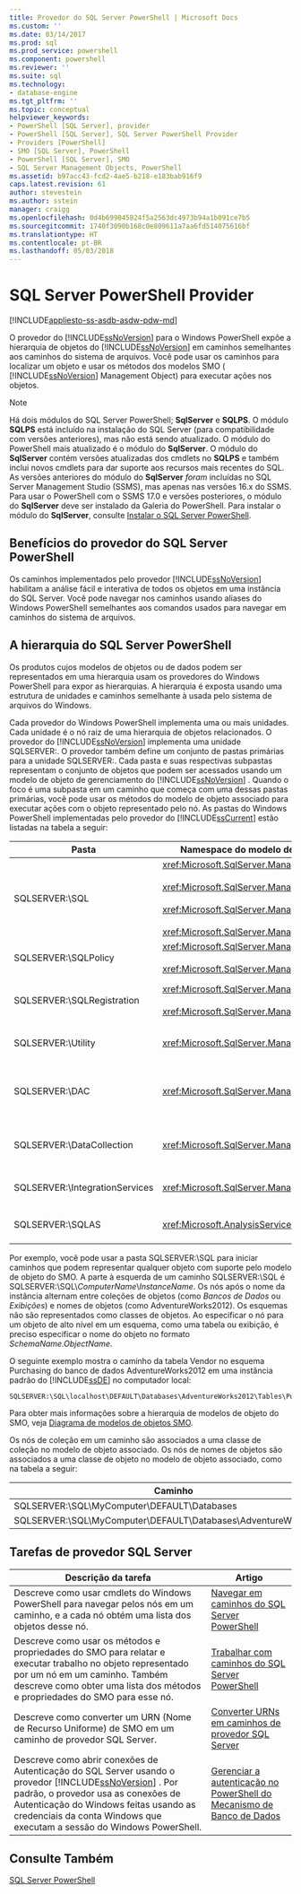 ```yaml
---
title: Provedor do SQL Server PowerShell | Microsoft Docs
ms.custom: ''
ms.date: 03/14/2017
ms.prod: sql
ms.prod_service: powershell
ms.component: powershell
ms.reviewer: ''
ms.suite: sql
ms.technology:
- database-engine
ms.tgt_pltfrm: ''
ms.topic: conceptual
helpviewer_keywords:
- PowerShell [SQL Server], provider
- PowerShell [SQL Server], SQL Server PowerShell Provider
- Providers [PowerShell]
- SMO [SQL Server], PowerShell
- PowerShell [SQL Server], SMO
- SQL Server Management Objects, PowerShell
ms.assetid: b97acc43-fcd2-4ae5-b218-e183bab916f9
caps.latest.revision: 61
author: stevestein
ms.author: sstein
manager: craigg
ms.openlocfilehash: 0d4b699045824f5a2563dc4973b94a1b091ce7b5
ms.sourcegitcommit: 1740f3090b168c0e809611a7aa6fd514075616bf
ms.translationtype: HT
ms.contentlocale: pt-BR
ms.lasthandoff: 05/03/2018
---
```

# <a name="sql-server-powershell-provider"></a>SQL Server PowerShell Provider
[!INCLUDE[appliesto-ss-asdb-asdw-pdw-md](../includes/appliesto-ss-asdb-asdw-pdw-md.md)]

O provedor do [!INCLUDE[ssNoVersion](../includes/ssnoversion-md.md)] para o Windows PowerShell expõe a hierarquia de objetos do [!INCLUDE[ssNoVersion](../includes/ssnoversion-md.md)] em caminhos semelhantes aos caminhos do sistema de arquivos. Você pode usar os caminhos para localizar um objeto e usar os métodos dos modelos SMO ( [!INCLUDE[ssNoVersion](../includes/ssnoversion-md.md)] Management Object) para executar ações nos objetos.  
  
> [!NOTE]
> Há dois módulos do SQL Server PowerShell; **SqlServer** e **SQLPS**. O módulo **SQLPS** está incluído na instalação do SQL Server (para compatibilidade com versões anteriores), mas não está sendo atualizado. O módulo do PowerShell mais atualizado é o módulo do **SqlServer**. O módulo do **SqlServer** contém versões atualizadas dos cmdlets no **SQLPS** e também inclui novos cmdlets para dar suporte aos recursos mais recentes do SQL.  
> As versões anteriores do módulo do **SqlServer** *foram* incluídas no SQL Server Management Studio (SSMS), mas apenas nas versões 16.x do SSMS. Para usar o PowerShell com o SSMS 17.0 e versões posteriores, o módulo do **SqlServer** deve ser instalado da Galeria do PowerShell.
> Para instalar o módulo do **SqlServer**, consulte [Instalar o SQL Server PowerShell](download-sql-server-ps-module.md).


## <a name="benefits-of-the-sql-server-powershell-provider"></a>Benefícios do provedor do SQL Server PowerShell  
 Os caminhos implementados pelo provedor [!INCLUDE[ssNoVersion](../includes/ssnoversion-md.md)] habilitam a análise fácil e interativa de todos os objetos em uma instância do SQL Server. Você pode navegar nos caminhos usando aliases do Windows PowerShell semelhantes aos comandos usados para navegar em caminhos do sistema de arquivos.  
  
## <a name="the-sql-server-powershell-hierarchy"></a>A hierarquia do SQL Server PowerShell  
 Os produtos cujos modelos de objetos ou de dados podem ser representados em uma hierarquia usam os provedores do Windows PowerShell para expor as hierarquias. A hierarquia é exposta usando uma estrutura de unidades e caminhos semelhante à usada pelo sistema de arquivos do Windows.  
  
 Cada provedor do Windows PowerShell implementa uma ou mais unidades. Cada unidade é o nó raiz de uma hierarquia de objetos relacionados. O provedor do [!INCLUDE[ssNoVersion](../includes/ssnoversion-md.md)] implementa uma unidade SQLSERVER:. O provedor também define um conjunto de pastas primárias para a unidade SQLSERVER:. Cada pasta e suas respectivas subpastas representam o conjunto de objetos que podem ser acessados usando um modelo de objeto de gerenciamento do [!INCLUDE[ssNoVersion](../includes/ssnoversion-md.md)] . Quando o foco é uma subpasta em um caminho que começa com uma dessas pastas primárias, você pode usar os métodos do modelo de objeto associado para executar ações com o objeto representado pelo nó. As pastas do Windows PowerShell implementadas pelo provedor do [!INCLUDE[ssCurrent](../includes/sscurrent-md.md)] estão listadas na tabela a seguir:  
  
|Pasta|Namespace do modelo de objeto do SQL Server|Objetos|  
|------------|---------------------------------------|-------------|  
|SQLSERVER:\SQL|<xref:Microsoft.SqlServer.Management.Smo><br /><br /> <xref:Microsoft.SqlServer.Management.Smo.Agent><br /><br /> <xref:Microsoft.SqlServer.Management.Smo.Broker><br /><br /> <xref:Microsoft.SqlServer.Management.Smo.Mail>|Objetos do banco de dados, como tabelas, exibições e procedimentos armazenados.|  
|SQLSERVER:\SQLPolicy|<xref:Microsoft.SqlServer.Management.Dmf><br /><br /> <xref:Microsoft.SqlServer.Management.Facets>|Objetos de gerenciamento baseado em políticas, como políticas e facetas.|  
|SQLSERVER:\SQLRegistration|<xref:Microsoft.SqlServer.Management.RegisteredServers><br /><br /> <xref:Microsoft.SqlServer.Management.Smo.RegSvrEnum>|Objetos de servidor registrados, como grupos de servidores e servidores registrados.|  
|SQLSERVER:\Utility|<xref:Microsoft.SqlServer.Management.Utility>|Objetos de utilitário, como instâncias gerenciadas do [!INCLUDE[ssDE](../includes/ssde-md.md)].|  
|SQLSERVER:\DAC|<xref:Microsoft.SqlServer.Management.DAC>|Objetos de aplicativo da camada de dados como pacotes do DAC e operações como implantação de um DAC.|  
|SQLSERVER:\DataCollection|<xref:Microsoft.SqlServer.Management.Collector>|Objetos de coletor de dados, como conjuntos de coleta e repositórios de configuração.|  
|SQLSERVER:\IntegrationServices|<xref:Microsoft.SqlServer.Management.IntegrationServices>|[!INCLUDE[ssISnoversion](../includes/ssisnoversion-md.md)] objetos como projetos, pacotes e ambientes.|  
|SQLSERVER:\SQLAS|<xref:Microsoft.AnalysisServices>|[!INCLUDE[ssASnoversion](../includes/ssasnoversion-md.md)] objetos como cubos, agregações e dimensões.|  
  
 Por exemplo, você pode usar a pasta SQLSERVER:\SQL para iniciar caminhos que podem representar qualquer objeto com suporte pelo modelo de objeto do SMO. A parte à esquerda de um caminho SQLSERVER:\SQL é SQLSERVER:\SQL\\*ComputerName*\\*InstanceName*. Os nós após o nome da instância alternam entre coleções de objetos (como *Bancos de Dados* ou *Exibições*) e nomes de objetos (como AdventureWorks2012). Os esquemas não são representados como classes de objetos. Ao especificar o nó para um objeto de alto nível em um esquema, como uma tabela ou exibição, é preciso especificar o nome do objeto no formato *SchemaName.ObjectName*.  
  
 O seguinte exemplo mostra o caminho da tabela Vendor no esquema Purchasing do banco de dados AdventureWorks2012 em uma instância padrão do [!INCLUDE[ssDE](../includes/ssde-md.md)] no computador local:  
  
```  
SQLSERVER:\SQL\localhost\DEFAULT\Databases\AdventureWorks2012\Tables\Purchasing.Vendor  
```  
  
 Para obter mais informações sobre a hierarquia de modelos de objeto do SMO, veja [Diagrama de modelos de objetos SMO](../relational-databases/server-management-objects-smo/smo-object-model-diagram.md).  
  
 Os nós de coleção em um caminho são associados a uma classe de coleção no modelo de objeto associado. Os nós de nomes de objetos são associados a uma classe de objeto no modelo de objeto associado, como na tabela a seguir:  
  
|Caminho|Classe do SMO|  
|----------|---------------|  
|SQLSERVER:\SQL\MyComputer\DEFAULT\Databases|<xref:Microsoft.SqlServer.Management.Smo.DatabaseCollection>|  
|SQLSERVER:\SQL\MyComputer\DEFAULT\Databases\AdventureWorks2012|<xref:Microsoft.SqlServer.Management.Smo.Database>|  
  
## <a name="sql-server-provider-tasks"></a>Tarefas de provedor SQL Server  
  
|Descrição da tarefa|Artigo|  
|----------------------|-----------|  
|Descreve como usar cmdlets do Windows PowerShell para navegar pelos nós em um caminho, e a cada nó obtém uma lista dos objetos desse nó.|[Navegar em caminhos do SQL Server PowerShell](navigate-sql-server-powershell-paths.md)|  
|Descreve como usar os métodos e propriedades do SMO para relatar e executar trabalho no objeto representado por um nó em um caminho. Também descreve como obter uma lista dos métodos e propriedades do SMO para esse nó.|[Trabalhar com caminhos do SQL Server PowerShell](work-with-sql-server-powershell-paths.md)|  
|Descreve como converter um URN (Nome de Recurso Uniforme) de SMO em um caminho de provedor SQL Server.|[Converter URNs em caminhos de provedor SQL Server](https://docs.microsoft.com/powershell/module/sqlserver/Convert-UrnToPath)|  
|Descreve como abrir conexões de Autenticação do SQL Server usando o provedor [!INCLUDE[ssNoVersion](../includes/ssnoversion-md.md)] . Por padrão, o provedor usa as conexões de Autenticação do Windows feitas usando as credenciais da conta Windows que executam a sessão do Windows PowerShell.|[Gerenciar a autenticação no PowerShell do Mecanismo de Banco de Dados](manage-authentication-in-database-engine-powershell.md)|  
  
## <a name="see-also"></a>Consulte Também  
 [SQL Server PowerShell](sql-server-powershell.md)  
  
  
